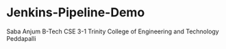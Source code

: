 # Jenkins-Pipeline-Demo
Saba Anjum
B-Tech CSE 3-1
Trinity College of Engineering and Technology Peddapalli
